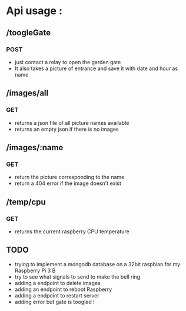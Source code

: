 # Api usage :

## /toogleGate
### POST
 - just contact a relay to open the garden gate
 - It also takes a picture of entrance and save it with date and hour as name



## /images/all
### GET
 - returns a json file of all picture names available
 - returns an empty json if there is no images



## /images/:name
### GET
 - return the picture corresponding to the name
 - return a 404 error if the image doesn't exist



## /temp/cpu
### GET
 - returns the current raspberry CPU temperature





## TODO
- trying to implement a mongodb database on a 32bit raspbian for my Raspberry Pi 3 B
- try to see what signals to send to make the bell ring
- adding a endpoint to delete images
- adding an endpoint to reboot Raspberry
- adding a endpoint to restart server
- adding error  but gate is toogled !
